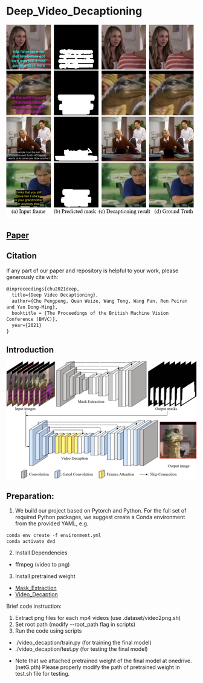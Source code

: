 # Deep_Video_Decaptioning
![teaser](https://github.com/Linya-lab/Video_Decaptioning/blob/master/images/teaser.png?raw=true)
## [Paper](https://www.bmvc2021-virtualconference.com/assets/papers/0651.pdf)

## Citation
If any part of our paper and repository is helpful to your work, please generously cite with:
```
@inproceedings{chu2021deep,
  title={Deep Video Decaptioning},
  author={Chu Pengpeng, Quan Weize, Wang Tong, Wang Pan, Ren Peiran and Yan Dong-Ming},
  booktitle = {The Proceedings of the British Machine Vision Conference (BMVC)},
  year={2021}
}
```

## Introduction
![network](https://github.com/Linya-lab/Video_Decaptioning/blob/master/images/network.png?raw=true)

## Preparation:
1. We build our project based on Pytorch and Python. For the full set of required Python packages, we suggest create a Conda environment from the provided YAML, e.g.
```
conda env create -f environment.yml 
conda activate dvd
```
2. Install Dependencies
  - ffmpeg (video to png)

3. Install pretrained weight
  - [Mask_Extraction](https://maildhueducn-my.sharepoint.com/:u:/g/personal/2191420_mail_dhu_edu_cn/EaSYKsCiFoJBidxdfezACGsB4CfYak0hR_cGypUf9uN31A?e=aDCG3B)
  - [Video_Decaption](https://maildhueducn-my.sharepoint.com/:u:/g/personal/2191420_mail_dhu_edu_cn/EXQm-bYasU5Ag3221LoPAp8BBY7kOwyWfqlKAsCfBOnjZw?e=lsfMl6)

Brief code instruction:
1. Extract png files for each mp4 videos (use .dataset/video2png.sh)
2. Set root path (modify --root_path flag in scripts)
3. Run the code using scripts
  - ./video_decaption/train.py (for training the final model)
  - ./video_decaption/test.py (for testing the final model)
* Note that we attached pretrained weight of the final model at onedrive.(netG.pth)
  Please properly modify the path of pretrained weight in test.sh file for testing.
